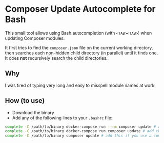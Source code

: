# Composer Update Autocomplete for Bash

This small tool allows using Bash autocompletion (with `<TAB><TAB>`) when updating Composer modules.

It first tries to find the `composer.json` file on the current working directory, then searches each non-hidden child directory (in parallel) until it finds one. It does **not** recursively search the child directories.

## Why

I was tired of typing very long and easy to misspell module names at work.

## How (to use)

- Download the binary
- Add any of the following lines to your `.bashrc` file:
```bash
complete -C /path/to/binary docker-compose run --rm composer update # add this if you (like me) run composer inside a docker container
complete -C /path/to/binary docker-compose run composer update # add this in case you forget to do --rm
complete -C /path/to/binary composer update # add this if you use a composer installation (or in my case, an alias for the above)
```
